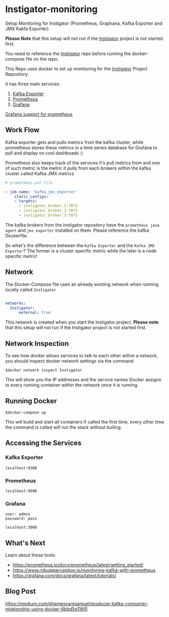 # Instigator-monitoring

Setup Monitoring for Instigator (Prometheus, Graphana, Kafka Exporter and JMX Kakfa Exporter)

**Please Note** that this setup will not run if the [Instigator](https://github.com/andela-sjames/Instigator) project is not started first.

You need to reference the [Instigator](https://github.com/andela-sjames/Instigator) repo before running the docker-compose file on the repo.

This Repo uses docker to set up monitoring for the [Instigator](https://github.com/andela-sjames/Instigator) Project Repository.

It has three main services:

1. [Kafka Exporter](https://github.com/danielqsj/kafka_exporter)
2. [Prometheus](https://prometheus.io/docs/introduction/overview/)
3. [Grafana](https://grafana.com/)

[Grafana support for prometheus](https://prometheus.io/docs/visualization/grafana/)

## Work Flow

Kafka exporter gets and pulls metrics from the kafka cluster, while prometheus stores these metrics in a time series database for Grafana to pull and display on cool dashboads :)

Prometheus also keeps track of the services it's pull metrics from and one of such metric is the metric it pulls from each brokers within the kafka cluster called Kafka JMX metrics

```yaml
# prometheus.yml file

- job_name: 'kafka_jmx_exporter'
    static_configs:
    - targets:
      - instigator_broker_1:7072
      - instigator_broker_2:7072
      - instigator_broker_3:7072

```

The kafka brokers from the Instigator repository have the `prometheus java agent` and `jmx exporter` installed on them. Please reference the kafka Dockerfile.

So what's the difference between the `Kafka Exporter` and the `Kafka JMX Exporter`? The former is a cluster specific metric while the later is a node specific metric!

## Network

The Docker-Compose file uses an already existing network when running locally called `Instigator`

```yaml

networks:
  Instigator:
      external: true
```

This network is created when you start the Instigator project. **Please note** that this setup will not run if the Instigator project is not started first.

## Network Inspection

To see how docker allows services to talk to each other within a network, you should inspect docker network settings via the command

```shell
$docker network inspect Instigator
```

This will show you the IP addresses and the service names Docker assigns to every running container within the network once it is running.

## Running Docker

```shell
$docker-compose up
```

This will build and start all containers if called the first time, every other time the command is called will run the stack without builing.

## Accessing the Services

### Kafka Exporter

```shell
localhost:9308
```

### Prometheus

```shell
localhost:9090
```

### Grafana

```shell
user: admin
password: pass
```

```shell
localhost:3000
```

## What's Next

Learn about these tools:

- <https://prometheus.io/docs/prometheus/latest/getting_started/>
- <https://www.robustperception.io/monitoring-kafka-with-prometheus>
- <https://grafana.com/docs/grafana/latest/tutorials/>


## Blog Post 

<https://medium.com/@jamesvaresamuel/producer-kafka-consumer-relationship-using-docker-6bbd5e116f5>
